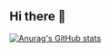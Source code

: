 ## Hi there 👋

[![Anurag's GitHub stats](https://github-readme-stats.vercel.app/api?username=Omega89222)](https://github.com/anuraghazra/github-readme-stats)
<!--
**Omega89222/Omega89222** is a ✨ _special_ ✨ repository because its `README.md` (this file) appears on your GitHub profile.

Here are some ideas to get you started:

- 🔭 I’m currently working on ...
- 🌱 I’m currently learning ...
- 👯 I’m looking to collaborate on ...
- 🤔 I’m looking for help with ...
- 💬 Ask me about ...
- 📫 How to reach me: ...
- 😄 Pronouns: ...
- ⚡ Fun fact: ...
-->
